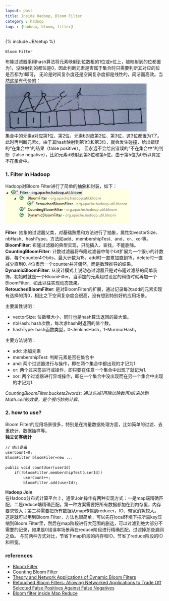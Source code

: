 ```yaml
---
layout: post
title: Inside Hadoop, Bloom Filter
category : hadoop
tags : [hadoop, bloom, filter]
---
```

{% include JB/setup %}


`Bloom Filter`  
  
布隆过滤器采用hash算法将元素映射到位数租的1位或n位上，被映射到的位都置为1，没映射到的都位是0，因此判断元素是否属于集合时只需要判断其对应的位是否都为1即可，
无论是时间复杂度还是空间复杂度都是线性的，简洁而高效。当然这是有代价的：  
![Bloom Filter](https://github.com/gengmzh/gengmzh.github.com/raw/master/_includes/bloom_filter.jpg)  
集合中的元素a对应第1位、第2位，元素b对应第2位、第3位，这3位都置为1了。此时再判断元素c，由于其hash映射到第1位和第3位，就会发生碰撞，给出错误的“在集合中”的结果（false positive）。
但永远不会给出错误的“不在集合中”的判断（false negative），比如元素d映射到第3位和第5位，由于第5位为0所以肯定不在集合中。
  

### 1. Filter in Hadoop
Hadoop对Bloom Filter进行了简单的抽象和封装，如下：  
![Hadoop Bloom Filter](https://github.com/gengmzh/gengmzh.github.com/raw/master/_includes/hadoop_bloom_filter.png)  

**Filter**: 抽象的过滤器父类，对基础熟悉和方法进行了抽象，属性如vectorSize、nbHash、hashType，方法如add、membershipTest、and、or、xor等。  
**BloomFilter**: 布隆过滤器的典型实现，只能插入、查找，不能删除。  
**CountingBloomFilter**: 计数过滤器将布隆过滤器中每个bit扩展为一个很小的计数器，每个counter4个bits，最大计数为15，add时一直累加直到15，delete时一直减少直到0.
4位表示一个counter并非偶然，而是数理推导的结果。  
**DynamicBloomFilter**: 从设计模式上说动态过滤器只是对布隆过滤器的简单装饰，初始时就是一个BloomFilter，当添加的元素超过设定的阀值时就再加一个BloomFilter，如此以往实现动态效果。  
**RetouchedBloomFilter**: 是对BloomFilter的扩展，通过记录每次add的元素实现有选择的清0，相比之下空间复杂度会很高，没有想到特别好的应用场景。  
  
主要属性说明：  

+ vectorSize: 位数租大小，同时也是hash算法返回的最大值。
+ nbHash: hash次数，每次求hash时返回的值个数。
+ hashType: hash函数类型，0-JenkinsHash，1-MurmurHash。


主要方法说明：

+ add: 添加元素
+ membershipTest: 判断元素是否在集合中
+ and: 两个过滤器进行与操作，即在两个集合中都出现的才记为1.
+ or: 两个过来签进行或操作，即只要在任意一个集合中出现了就记为1.
+ xor: 两个过滤器进行异或操作，即在一个集合中没出现而在另一个集合中出现的才记为1.

*CountingBloomFilter.buckets2words: 通过先减1再除以除数再加1来达到Math.ceil的效果，是个很巧妙的计算。*

### 2. how to use?
Bloom Filter的应用场景很多，特别是在海量数据处理方面，比如简单的过滤、去重统计、数据抽样等。  
**独立访客统计**  

	// 统计逻辑
	userCount=0;
	BloomFilter bloomFiler=new ...
	
	public void countUser(userId)
		if(!bloomFilter.membershipTest(userId))
			userCount++;
			bloomFilter.add(userId);


**Hadoop Join**  
在Hadoop分布式计算平台上，通常Join操作有两种实现方式：一是map端精确匹配，二是reduce端精确匹配。第一种方案需要把所有数据都加在到内存里，内存要求较大；第二种需要把所有数据从map传输到reducer，IO、带宽消耗较大。  
这是就可以用到Bloom Filter，方法也很简单，可以先在local环境下把所需key压缩到Bloom Filter里，然后在map阶段进行大范围的删选，可以过滤到绝大部分不需要的记录，如果是0错误率场景再在reduce阶段进行精确匹配，过滤掉那些漏网之鱼。
与前两种方式对比，节省下map阶段的内存和IO，节省了reduce阶段的IO和带宽。


### references
+ [Bloom Filter](http://en.wikipedia.org/wiki/Bloom_filter)
+ [Counting Bloom Filter](http://wenku.baidu.com/view/f30e3945a8956bec0975e3fa.html)
+ [Theory and Network Applications of Dynamic Bloom Filters](http://www.cse.fau.edu/~jie/research/publications/Publication_files/infocom2006.pdf)
+ [Retouched Bloom Filters: Allowing Networked Applications to Trade Off Selected False Positives Against False Negatives](http://www-rp.lip6.fr/site_npa/site_rp/_publications/740-rbf_cameraready.pdf)
+ [Bloom filter inside Map Reduce](http://vanjakom.wordpress.com/2011/09/17/bloom-filter-inside-map-reduce/)

